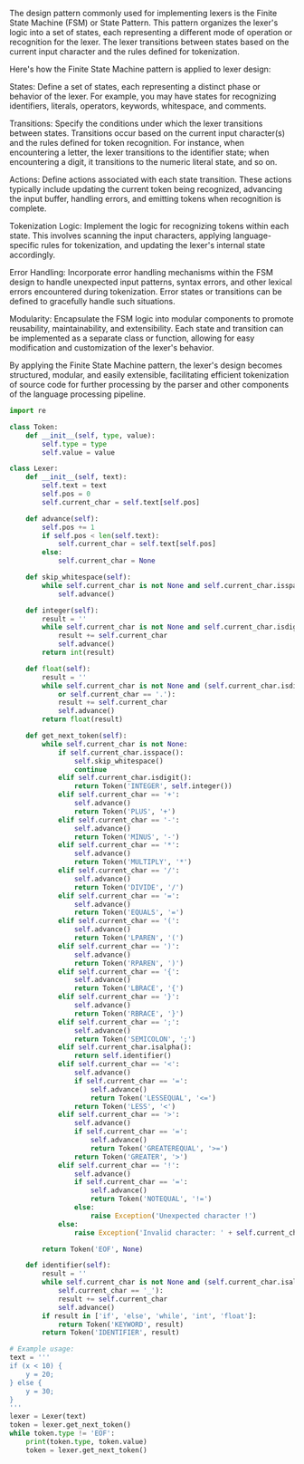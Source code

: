 The design pattern commonly used for implementing lexers is the Finite State Machine (FSM) or State Pattern. This pattern organizes the lexer's logic into a set of states, each representing a different mode of operation or recognition for the lexer. The lexer transitions between states based on the current input character and the rules defined for tokenization.

Here's how the Finite State Machine pattern is applied to lexer design:

States: Define a set of states, each representing a distinct phase or behavior of the lexer. For example, you may have states for recognizing identifiers, literals, operators, keywords, whitespace, and comments.

Transitions: Specify the conditions under which the lexer transitions between states. Transitions occur based on the current input character(s) and the rules defined for token recognition. For instance, when encountering a letter, the lexer transitions to the identifier state; when encountering a digit, it transitions to the numeric literal state, and so on.

Actions: Define actions associated with each state transition. These actions typically include updating the current token being recognized, advancing the input buffer, handling errors, and emitting tokens when recognition is complete.

Tokenization Logic: Implement the logic for recognizing tokens within each state. This involves scanning the input characters, applying language-specific rules for tokenization, and updating the lexer's internal state accordingly.

Error Handling: Incorporate error handling mechanisms within the FSM design to handle unexpected input patterns, syntax errors, and other lexical errors encountered during tokenization. Error states or transitions can be defined to gracefully handle such situations.

Modularity: Encapsulate the FSM logic into modular components to promote reusability, maintainability, and extensibility. Each state and transition can be implemented as a separate class or function, allowing for easy modification and customization of the lexer's behavior.

By applying the Finite State Machine pattern, the lexer's design becomes structured, modular, and easily extensible, facilitating efficient tokenization of source code for further processing by the parser and other components of the language processing pipeline.
```python
import re

class Token:
    def __init__(self, type, value):
        self.type = type
        self.value = value

class Lexer:
    def __init__(self, text):
        self.text = text
        self.pos = 0
        self.current_char = self.text[self.pos]

    def advance(self):
        self.pos += 1
        if self.pos < len(self.text):
            self.current_char = self.text[self.pos]
        else:
            self.current_char = None

    def skip_whitespace(self):
        while self.current_char is not None and self.current_char.isspace():
            self.advance()

    def integer(self):
        result = ''
        while self.current_char is not None and self.current_char.isdigit():
            result += self.current_char
            self.advance()
        return int(result)

    def float(self):
        result = ''
        while self.current_char is not None and (self.current_char.isdigit() 
            or self.current_char == '.'):
            result += self.current_char
            self.advance()
        return float(result)

    def get_next_token(self):
        while self.current_char is not None:
            if self.current_char.isspace():
                self.skip_whitespace()
                continue
            elif self.current_char.isdigit():
                return Token('INTEGER', self.integer())
            elif self.current_char == '+':
                self.advance()
                return Token('PLUS', '+')
            elif self.current_char == '-':
                self.advance()
                return Token('MINUS', '-')
            elif self.current_char == '*':
                self.advance()
                return Token('MULTIPLY', '*')
            elif self.current_char == '/':
                self.advance()
                return Token('DIVIDE', '/')
            elif self.current_char == '=':
                self.advance()
                return Token('EQUALS', '=')
            elif self.current_char == '(':
                self.advance()
                return Token('LPAREN', '(')
            elif self.current_char == ')':
                self.advance()
                return Token('RPAREN', ')')
            elif self.current_char == '{':
                self.advance()
                return Token('LBRACE', '{')
            elif self.current_char == '}':
                self.advance()
                return Token('RBRACE', '}')
            elif self.current_char == ';':
                self.advance()
                return Token('SEMICOLON', ';')
            elif self.current_char.isalpha():
                return self.identifier()
            elif self.current_char == '<':
                self.advance()
                if self.current_char == '=':
                    self.advance()
                    return Token('LESSEQUAL', '<=')
                return Token('LESS', '<')
            elif self.current_char == '>':
                self.advance()
                if self.current_char == '=':
                    self.advance()
                    return Token('GREATEREQUAL', '>=')
                return Token('GREATER', '>')
            elif self.current_char == '!':
                self.advance()
                if self.current_char == '=':
                    self.advance()
                    return Token('NOTEQUAL', '!=')
                else:
                    raise Exception('Unexpected character !')
            else:
                raise Exception('Invalid character: ' + self.current_char)

        return Token('EOF', None)

    def identifier(self):
        result = ''
        while self.current_char is not None and (self.current_char.isalnum() or 
            self.current_char == '_'):
            result += self.current_char
            self.advance()
        if result in ['if', 'else', 'while', 'int', 'float']:
            return Token('KEYWORD', result)
        return Token('IDENTIFIER', result)

# Example usage:
text = '''
if (x < 10) {
    y = 20;
} else {
    y = 30;
}
'''
lexer = Lexer(text)
token = lexer.get_next_token()
while token.type != 'EOF':
    print(token.type, token.value)
    token = lexer.get_next_token()
```
